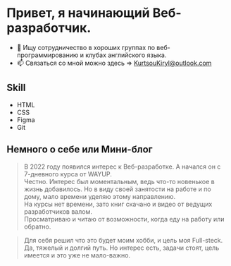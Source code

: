 # Привет, я начинающий Веб-разработчик.
- 💞️ Ищу сотрудничество в хороших группах по веб-программированию и клубах английского языка.
- 📫 Связаться со мной можно здесь => KurtsouKiryl@outlook.com

## Skill
+ HTML
+ CSS
+ Figma
+ Git

## Немного о себе или Мини-блог

> В 2022 году появился интерес к Веб-разработке. А начался он с 7-дневного курса от WAYUP.  
> Честно. Интерес был моментальным, ведь что-то новенькое в жизнь добавилось. 
> Но в виду своей занятости на работе и по дому, мало времени уделяю этому направлению.  
> На курсы нет времени, зато книг скачано и видео от ведущих разработчиков валом.   
> Просматриваю и читаю от возможности, когда еду на работу или обратно.

> Для себя решил что это будет моим хобби, и цель моя Full-steck.  
> Да, тяжелый и долгий путь. Но интерес есть, задачи стоят, цель имеется и это уже не мало-важно.  


<!---
ssnaip8e/ssnaip8e is a ✨ special ✨ repository because its `README.md` (this file) appears on your GitHub profile.
You can click the Preview link to take a look at your changes.
--->
